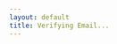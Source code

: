 ```yaml
---
layout: default
title: Verifying Email...
---
```


<html>
<head>
  <title>Verifying Email...</title>
  <script src="https://www.gstatic.com/firebasejs/10.0.0/firebase-app.js"></script>
  <script src="https://www.gstatic.com/firebasejs/10.0.0/firebase-auth.js"></script>
  <script>
    const firebaseConfig = {
      apiKey: "AIzaSyA-H5mHX6UWyzjsJAnNl2rH2SQIzlRUnWk",
      authDomain: "boomboom-9621f.firebaseapp.com"
    };
    firebase.initializeApp(firebaseConfig);
    window.onload = async () => {
  document.body.innerHTML = "<p>Verifying your email...</p>";
  const params = new URLSearchParams(window.location.search);
  const oobCode = params.get("oobCode");

  if (oobCode) {
    try {
      await firebase.auth().applyActionCode(oobCode);
      document.body.innerHTML = "<h2>Success</h2><p>Your email has been verified. Please return to the app.</p>";
    } catch (error) {
      document.body.innerHTML = "<h2>Verification Failed</h2><p>Something went wrong. Please contact support.</p>";
    }
  } else {
    document.body.innerHTML = "<h2>Invalid Link</h2><p>No verification code found. Please check your email link.</p>";
  }
};




